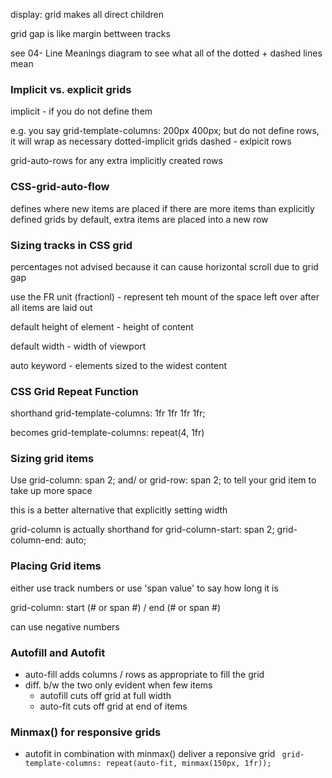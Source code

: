 display: grid makes all direct children

grid gap is like margin bettween tracks

see 04- Line Meanings diagram to see what all of the dotted + dashed lines mean

### Implicit vs. explicit grids
implicit - if you do not define them

e.g. you say grid-template-columns: 200px 400px;
but do not define rows, it will wrap as necessary
dotted-implicit grids
dashed - exlpicit rows

grid-auto-rows for any extra implicitly created rows


### CSS-grid-auto-flow
defines where new items are placed if there are more items than explicitly defined grids
by default, extra items are placed into a new row

### Sizing tracks in CSS grid
percentages not advised because it can cause horizontal scroll due to grid gap

use the FR unit (fractionl) - represent teh mount of the space left over after all items are laid out

default height of element - height of content

default width - width of viewport

auto keyword - elements sized to the widest content

### CSS Grid Repeat Function
shorthand
grid-template-columns: 1fr 1fr 1fr 1fr;

becomes
grid-template-columns: repeat(4, 1fr)

### Sizing grid items
Use grid-column: span 2; and/ or
grid-row: span 2; to tell your grid item to take up more space

this is a better alternative that explicitly setting width

grid-column is actually shorthand for
grid-column-start: span 2;
grid-column-end: auto;

### Placing Grid items
either use track numbers or use 'span value' to say how long it is

grid-column: start (# or span #) / end (# or span #)

can use negative numbers

### Autofill and Autofit
* auto-fill adds columns / rows as appropriate to fill the grid
* diff. b/w the two only evident when few items
  * autofill cuts off grid at full width
  * auto-fit cuts off grid at end of items

### Minmax() for responsive grids
* autofit in combination with minmax() deliver a reponsive grid
` grid-template-columns: repeat(auto-fit, minmax(150px, 1fr));`
